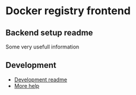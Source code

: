 # Docker registry frontend
## Backend setup readme

Some very usefull information


## Development

* [Development readme](DEVELOPMENT.md)
* [More help](HELP.md)